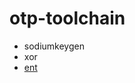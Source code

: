# otp-toolchain

- sodiumkeygen
- xor
- [ent](https://github.com/Fourmilab/ent_random_sequence_tester)
